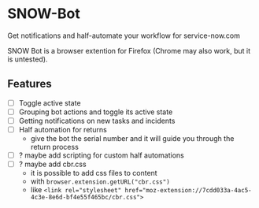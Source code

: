 # SNOW-Bot
Get notifications and half-automate your workflow for service-now.com

SNOW Bot is a browser extention for Firefox (Chrome may also work, but it is untested).

## Features
- [ ] Toggle active state
- [ ] Grouping bot actions and toggle its active state
- [ ] Getting notifications on new tasks and incidents
- [ ] Half automation for returns
    - give the bot the serial number and it will guide you through the return process
- [ ] ? maybe add scripting for custom half automations
- [ ] ? maybe add cbr.css
    - it is possible to add css files to content
    - with `browser.extension.getURL("cbr.css")`
    - like `<link rel="stylesheet" href="moz-extension://7cdd033a-4ac5-4c3e-8e6d-bf4e55f465bc/cbr.css">`

